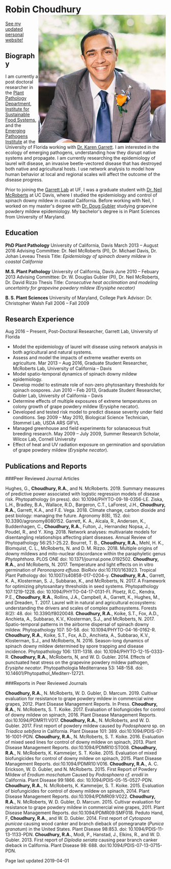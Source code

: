 # Robin Choudhury<img src="static/img/portrait.jpg" align="right" />

[See my updated personal website!](https://robchoudhury.com/)

## Biography

I am currently a post doctoral researcher in the [Plant Pathology Department](http://plantpath.ifas.ufl.edu/), [Institute for Sustainable Food Systems](http://isfs.institute.ifas.ufl.edu/), and the [Emerging Pathogens Institute](http://www.epi.ufl.edu/) at the University of Florida working with [Dr. Karen Garrett](http://www.garrettlab.com/). I am interested in the ecology of emerging pathogens, understanding how they disrupt native systems and propagate. I am currently researching the epidemiology of laurel wilt disease, an invasive beetle-vectored disease that has destroyed both native and agricultural hosts. I use network analysis to model how human behavior at local and regional scales will affect the outcome of the disease progress.

Prior to joining the [Garrett Lab](http://www.garrettlab.com/) at UF, I was a graduate student with [Dr. Neil McRoberts](http://qbelab.plantpathology.ucdavis.edu/) at UC Davis, where I studied the epidemiology and control of spinach downy mildew in coastal California. Before working with Neil, I worked on my master's degree with [Dr. Doug Gubler](https://www.apsnet.org/members/awards/Fellows/Pages/WalterDouglasGubler.aspx) studying grapevine powdery mildew epidemiology. My bachelor's degree is in Plant Sciences from University of Maryland.

## Education

**PhD Plant Pathology**
University of California, Davis
March 2013 – August 2016
Advising Committee: Dr. Neil McRoberts (PI), Dr. Michael Davis, Dr. Johan Leveau
Thesis Title: *Epidemiology of spinach downy mildew in coastal California*

**M.S. Plant Pathology**
University of California, Davis
June 2010 – Febuary 2013
Advising Committee: Dr. W. Douglas Gubler (PI), Dr. Neil McRoberts, Dr. David Rizzo
Thesis Title: *Consecutive heat acclimation and modeling uncertainty for grapevine powdery mildew (*Erysiphe necator*)*

**B. S. Plant Sciences**
University of Maryland, College Park
Advisor: Dr. Christopher Walsh
Fall 2006 – Fall 2009

## Research Experience

Aug 2016 – Present, Post-Doctoral Researcher, Garrett Lab, University of Florida 
*	Model the epidemiology of laurel wilt disease using network analysis in both agricultural and natural systems. 
*	Assess and model the impacts of extreme weather events on agriculture.
Mar 2013 – Aug 2016, Graduate Student Researcher, McRoberts Lab, University of California – Davis
*	Model spatio-temporal dynamics of spinach downy mildew epidemiology.
*	Develop model to estimate role of non-zero phytosanitary thresholds for spinach oospores.
Jun 2010 – Feb 2013, Graduate Student Researcher, Gubler Lab, University of California – Davis
*	Determine effects of multiple exposures of extreme temperatures on colony growth of grape powdery mildew (Erysiphe necator).
*	Developed and tested risk model to predict disease severity under field conditions.
Sep 2009 – May 2010, Biological Science Technician, Stommel Lab, USDA ARS GIFVL                                        
*	Managed greenhouse and field experiments for solanaceous fruit breeding research.
May 2009 – July 2009, Summer Research Scholar, Wilcox Lab, Cornell University                                        
*	Effect of heat and UV radiation exposure on germination and sporulation of grape powdery mildew (*Erysiphe necator*).

## Publications and Reports

###Peer Reviewed Journal Articles

Hughes, G., **Choudhury, R.A.**, and N. McRoberts. 2019. Summary measures of predictive power associated with logistic regression models of disease risk. Phytopathology (in press). doi: 10.1094/PHYTO-09-18-0356-LE.
Ziska, L.H., Bradley, B.A., Wallace, R.D., Bargeron, C.T., LaForest, J.H., **Choudhury, R.A.**, Garrett, K.A., and F.E. Vega. 2018. Climate change, carbon dioxide and pest biology: managing the future. Agronomy 8(8), 152. doi: 10.3390/agronomy8080152.
Garrett, K. A., Alcala, R., Andersen, K., Buddenhagen, C., **Choudhury, R.A.**, Fulton, J., Hernandez Nopsa, J., Poudel, R., and Y. Xing. 2018. Network analyses: multivariate models for disentangling relationships affecting plant diseases. Annual Review of Phytopathology 56:25.1-25.22. 
Bourret, T. B., **Choudhury, R.A.**, Mehl, H. K., Blomquist, C. L., McRoberts, N. and D. M. Rizzo. 2018. Multiple origins of downy mildews and mito-nuclear discordance within the paraphyletic genus *Phytophthora*. PLOS ONE doi: 10.1371/journal.pone.0192502.
**Choudhury, R.A.**, and McRoberts, N. 2017. Temperature and light effects on in vitro germination of *Peronospora effusa*. BioRxiv doi:10.1101/163923. Tropical Plant Pathology doi: 10.1007/s40858-017-0204-y.
**Choudhury, R.A.**, Garrett, K. A., Klosterman, S. J., Subbarao, K., and McRoberts, N. 2017. A Framework for optimizing phytosanitary thresholds in seed systems. Phytopathology 107:1219-1228. doi: 10.1094/PHYTO-04-17-0131-FI.
Ploetz, R.C., Kendra, P.E., **Choudhury, R.A.**, Rollins, J.A., Campbell, A., Garrett, K., Hughes, M., and Dreaden, T. 2017. Laurel wilt in natural and agricultural ecosystems: understanding the drivers and scales of complex pathosystems. Forests 8(2): 48. doi: 10.3390/f8020048.
**Choudhury, R.A.**, Koike, S.T., Fox, A.D., Anchieta, A., Subbarao, K.V., Klosterman, S.J., and McRoberts, N. 2017. Spatio-temporal patterns in the airborne dispersal of spinach downy mildew. Phytopathology 107: 50-58. doi: 10.1094/PHYTO-04-16-0162-R.
**Choudhury, R.A.**, Koike, S.T., Fox, A.D., Anchieta, A., Subbarao, K.V., Klosterman, S.J., and McRoberts, N. 2016. Season-long dynamics of spinach downy mildew determined by spore trapping and disease incidence. Phytopathology 106: 1311-1318. doi: 10.1094/PHYTO-12-15-0333-R.
**Choudhury, R.A.**, McRoberts, N, and W. D. Gubler. 2014. Effects of punctuated heat stress on the grapevine powdery mildew pathogen, *Erysiphe necator*. Phytopathologia Mediterranea 53: 148-158. doi: 10.14601/Phytopathol_Mediterr-12721.

###Reports in Peer Reviewed Journals

**Choudhury, R.A.**, N. McRoberts, W. D. Gubler, D. Marcum. 2019. Cultivar evaluation for resistance to grape powdery mildew in commercial wine grapes, 2012. Plant Disease Management Reports. In Press.
**Choudhury, R.A.**, N. McRoberts, S. T. Koike. 2017. Evaluation of biofungicides for control of downy mildew on spinach, 2016. Plant Disease Management Reports. doi:10.1094/PDMR11:V017.
**Choudhury, R.A.**, N. McRoberts, and W. D. Gubler. 2017. First report of powdery mildew caused by *Podosphaera* sp. on *Triadica sebifera* in California. Plant Disease 101: 389. doi:10.1094/PDIS-07-16-1001-PDN.
**Choudhury, R.A.**, N. McRoberts, S. T. Koike. 2016. Evaluation of mixed seed lines for control of downy mildew on spinach, 2013. Plant Disease Management Reports. doi:10.1094/PDMR10:ST008.
**Choudhury, R.A.**, N. McRoberts, K. Kammeijer, S. T. Koike. 2015. Evaluation of mixed biofungicides for control of downy mildew on spinach, 2015. Plant Disease Management Reports. doi:10.1094/PDMR10:V016.
**Choudhury, R.A.**, A. C. Erickson, W. D. Gubler, and N. McRoberts. 2015. First Report of Powdery Mildew of *Erodium moschatum* Caused by *Podosphaera cf. erodii* in California. Plant Disease 99:1866. doi: 10.1094/PDIS-05-15-0527-PDN.
**Choudhury, R.A.**, N. McRoberts, K. Kammeijer, S. T. Koike. 2015. Evaluation of biofungicides for control of downy mildew on spinach, 2014. Plant Disease Management Reports. doi:10.1094/PDMR09:V022.
**Choudhury, R.A.**, N. McRoberts, W. D. Gubler, D. Marcum. 2015. Cultivar evaluation for resistance to grape powdery mildew in commercial wine grapes, 2011. Plant Disease Management Reports. doi:10.1094/PDMR09:SMF018.
Peduto Hand, F, **Choudhury, R.A.**, and W. D. Gubler. 2014. First report of *Cytospora punicae* causing wood canker and branch dieback of pomegranate (*Punica granatum*) in the United States. Plant Disease 98:853. doi: 10.1094/PDIS-11-13-1133-PDN.
**Choudhury, R.A.**, Modi, P., Hanstad, J., Elkins, R., and W. D. Gubler. 2013. First report of *Diplodia seriata* causing pear branch canker dieback in California. Plant Disease 98: 688. doi:10.1094/PDIS-07-13-0715-PDN.





Page last updated 2019-04-01